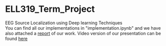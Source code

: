 # ELL319_Term_Project
EEG Source Localization using Deep learning Techniques      
You can find all our implementations in "implementation.ipynb" and we have also attached a [report](https://github.com/Singla17/ELL319_Term_Project/blob/main/Report.pdf) of our work. Video version of our presentation can be found [here](https://drive.google.com/file/d/1NGavVCnBcTAu9NeJNX0oJGUxk1Ps73-H/view?usp=sharing)
